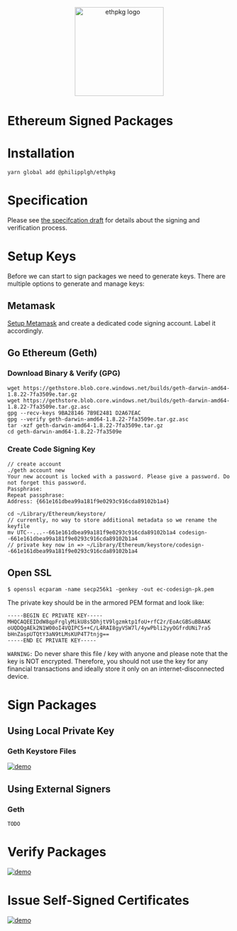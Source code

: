 
<p align="center">
<img align="center" width="200px"src="https://github.com/PhilippLgh/ethereum-signed-packages/raw/master/assets/ethpkg_logo.png" alt="ethpkg logo">
</p>

# Ethereum Signed Packages

# Installation

```
yarn global add @philipplgh/ethpkg
```

# Specification

Please see [the specifcation draft](spec/README.md) for details about the signing and verification process.

# Setup Keys

Before we can start to sign packages we need to generate keys. There are multiple options to generate and manage keys:

## Metamask
[Setup Metamask](https://youtu.be/ZIGUC9JAAw8?t=10) and create a dedicated code signing account.
Label it accordingly.

## Go Ethereum (Geth)

### Download Binary & Verify (GPG)

```
wget https://gethstore.blob.core.windows.net/builds/geth-darwin-amd64-1.8.22-7fa3509e.tar.gz
wget https://gethstore.blob.core.windows.net/builds/geth-darwin-amd64-1.8.22-7fa3509e.tar.gz.asc
gpg --recv-keys 9BA28146 7B9E2481 D2A67EAC
gpg --verify geth-darwin-amd64-1.8.22-7fa3509e.tar.gz.asc
tar -xzf geth-darwin-amd64-1.8.22-7fa3509e.tar.gz
cd geth-darwin-amd64-1.8.22-7fa3509e
```

### Create Code Signing Key
```
// create account
./geth account new
Your new account is locked with a password. Please give a password. Do not forget this password.
Passphrase:
Repeat passphrase:
Address: {661e161dbea99a181f9e0293c916cda89102b1a4}

cd ~/Library/Ethereum/keystore/
// currently, no way to store additional metadata so we rename the keyfile
mv UTC--...--661e161dbea99a181f9e0293c916cda89102b1a4 codesign--661e161dbea99a181f9e0293c916cda89102b1a4
// private key now in => ~/Library/Ethereum/keystore/codesign--661e161dbea99a181f9e0293c916cda89102b1a4
```

## Open SSL

```
$ openssl ecparam -name secp256k1 -genkey -out ec-codesign-pk.pem
```

The private key should be in the armored PEM format and look like:

```
-----BEGIN EC PRIVATE KEY-----
MHQCAQEEIDdW8qpFrglyMikU8s5DhjtV9lgzmktp1foU+rfC2r/EoAcGBSuBBAAK
oUQDQgAEk2N1W00oI4VQIPC5++C/L4RAI8gyVSW7l/4ywPbli2yyOGfrdUNi7ra5
bHnZaspUTQtY3aN9tLMsKUP4T7tnjg==
-----END EC PRIVATE KEY-----
```

`WARNING:`
Do never share this file / key with anyone and please note that the key is NOT encrypted.
Therefore, you should not use the key for any financial transactions and ideally store it only on an internet-disconnected device.

# Sign Packages

## Using Local Private Key

### Geth Keystore Files
[![demo](https://asciinema.org/a/33CTRh5trTuf1sxPA7pEb9Txy.svg)](https://asciinema.org/a/33CTRh5trTuf1sxPA7pEb9Txy?autoplay=1)

## Using External Signers

### Geth

```
TODO
```

# Verify Packages
[![demo](https://asciinema.org/a/6I7vkoHONqM5KbBGa3TbC58MD.svg)](https://asciinema.org/a/6I7vkoHONqM5KbBGa3TbC58MD?autoplay=1)


# Issue Self-Signed Certificates

[![demo](https://asciinema.org/a/23SYMQbQttZjkcE1yX1lnL6Cz.svg)](https://asciinema.org/a/23SYMQbQttZjkcE1yX1lnL6Cz?autoplay=1)
